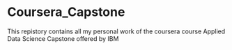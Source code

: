# Coursera_Capstone
This repistory contains all my personal work of the coursera course Applied Data Science Capstone offered by IBM
